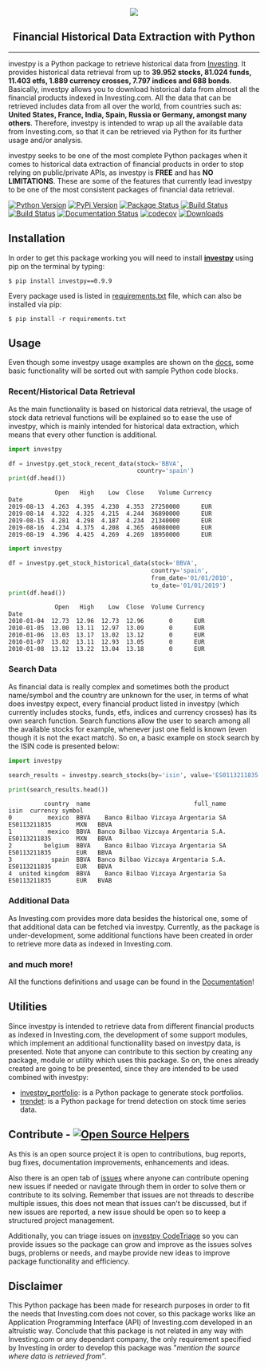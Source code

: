 <p align="center">
  <img src="https://raw.githubusercontent.com/alvarob96/investpy/master/docs/investpy_logo.png" hspace="20">
</p>

<h2 align="center">Financial Historical Data Extraction with Python</h2>
<hr>

investpy is a Python package to retrieve historical data from [Investing](https://www.investing.com/). 
It provides historical data retrieval from up to **39.952 stocks, 81.024 funds, 11.403 etfs, 1.889 currency crosses, 
7.797 indices and 688 bonds**. Basically, investpy allows you to download historical data from almost 
all the financial products indexed in Investing.com. All the data that can be retrieved includes data from all over the world, 
from countries such as: **United States, France, India, Spain, Russia or Germany, amongst many others**. Therefore, 
investpy is intended to wrap up all the available data from Investing.com, so that it can be retrieved via Python for 
its further usage and/or analysis.

investpy seeks to be one of the most complete Python packages when it comes to historical data extraction of financial
products in order to stop relying on public/private APIs, as investpy is **FREE** and has **NO LIMITATIONS**. These
are some of the features that currently lead investpy to be one of the most consistent packages of financial data retrieval.

[![Python Version](https://img.shields.io/pypi/pyversions/investpy.svg)](https://pypi.org/project/investpy/)
[![PyPi Version](https://img.shields.io/pypi/v/investpy.svg)](https://pypi.org/project/investpy/)
[![Package Status](https://img.shields.io/pypi/status/investpy.svg)](https://pypi.org/project/investpy/)
[![Build Status](https://dev.azure.com/alvarob96/alvarob96/_apis/build/status/alvarob96.investpy?branchName=master)](https://dev.azure.com/alvarob96/alvarob96/_build?definitionId=1&_a=summary)
[![Build Status](https://img.shields.io/travis/alvarob96/investpy/master.svg?label=Travis%20CI&logo=travis&logoColor=white)](https://travis-ci.org/alvarob96/investpy)
[![Documentation Status](https://readthedocs.org/projects/investpy/badge/?version=latest)](https://investpy.readthedocs.io/)
[![codecov](https://codecov.io/gh/alvarob96/investpy/branch/master/graph/badge.svg)](https://codecov.io/gh/alvarob96/investpy)
[![Downloads](https://img.shields.io/pypi/dm/investpy.svg?maxAge=2592000&label=installs&color=%2327B1FF)](https://pypistats.org/packages/investpy)

## Installation

In order to get this package working you will need to install [**investpy**](https://pypi.org/project/investpy/) using 
pip on the terminal by typing:

``$ pip install investpy==0.9.9``

Every package used is listed in [requirements.txt](https://github.com/alvarob96/investpy/blob/master/requirements.txt)
file, which can also be installed via pip:

``$ pip install -r requirements.txt``

## Usage

Even though some investpy usage examples are shown on the [docs](https://investpy.readthedocs.io/usage.html), 
some basic functionality will be sorted out with sample Python code blocks.

### Recent/Historical Data Retrieval

As the main functionality is based on historical data retrieval, the usage of stock data retrieval functions 
will be explained so to ease the use of investpy, which is mainly intended for historical data extraction, which 
means that every other function is additional.

```python
import investpy

df = investpy.get_stock_recent_data(stock='BBVA',
                                    country='spain')
print(df.head())
```
```{r, engine='python', count_lines}
             Open   High    Low  Close    Volume Currency
Date                                                     
2019-08-13  4.263  4.395  4.230  4.353  27250000      EUR
2019-08-14  4.322  4.325  4.215  4.244  36890000      EUR
2019-08-15  4.281  4.298  4.187  4.234  21340000      EUR
2019-08-16  4.234  4.375  4.208  4.365  46080000      EUR
2019-08-19  4.396  4.425  4.269  4.269  18950000      EUR

```

```python
import investpy

df = investpy.get_stock_historical_data(stock='BBVA',
                                        country='spain',
                                        from_date='01/01/2010',
                                        to_date='01/01/2019')
print(df.head())
```
```{r, engine='python', count_lines}
             Open   High    Low  Close  Volume Currency
Date                                                   
2010-01-04  12.73  12.96  12.73  12.96       0      EUR
2010-01-05  13.00  13.11  12.97  13.09       0      EUR
2010-01-06  13.03  13.17  13.02  13.12       0      EUR
2010-01-07  13.02  13.11  12.93  13.05       0      EUR
2010-01-08  13.12  13.22  13.04  13.18       0      EUR
```

### Search Data

As financial data is really complex and sometimes both the product name/symbol and the country are unknown for the user, in 
terms of what does investpy expect, every financial product listed in investpy (which currently includes stocks,
funds, etfs, indices and currency crosses) has its own search function. Search functions allow the user to search among
all the available stocks for example, whenever just one field is known (even though it is not the exact match). So on, a
basic example on stock search by the ISIN code is presented below:

````python
import investpy

search_results = investpy.search_stocks(by='isin', value='ES0113211835')

print(search_results.head())
````
```{r, engine='python', count_lines}
          country  name                             full_name          isin  currency symbol  
0          mexico  BBVA    Banco Bilbao Vizcaya Argentaria SA  ES0113211835       MXN   BBVA  
1          mexico  BBVA  Banco Bilbao Vizcaya Argentaria S.A.  ES0113211835       MXN   BBVA  
2         belgium  BBVA    Banco Bilbao Vizcaya Argentaria SA  ES0113211835       EUR   BBVA  
3           spain  BBVA  Banco Bilbao Vizcaya Argentaria S.A.  ES0113211835       EUR   BBVA  
4  united kingdom  BBVA    Banco Bilbao Vizcaya Argentaria Sa  ES0113211835       EUR   BVAB
```

### Additional Data

As Investing.com provides more data besides the historical one, some of that additional data can be fetched via investpy. 
Currently, as the package is under-development, some additional functions have been created in order to retrieve more data
as indexed in Investing.com. 

### and much more!

All the functions definitions and usage can be found in the [Documentation](https://investpy.readthedocs.io/)!

## Utilities

Since investpy is intended to retrieve data from different financial products as indexed in Investing.com, the development 
of some support modules, which implement an additional functionallity based on investpy data, is presented. Note that anyone 
can contribute to this section by creating any package, module or utility which uses this package. So on, the ones already 
created are going to be presented, since they are intended to be used combined with investpy:

- [investpy_portfolio](https://github.com/alvarob96/investpy_portfolio/): is a Python package to generate stock portfolios.
- [trendet](https://github.com/alvarob96/trendet/): is a Python package for trend detection on stock time series data.

## Contribute - [![Open Source Helpers](https://www.codetriage.com/alvarob96/investpy/badges/users.svg)](https://www.codetriage.com/alvarob96/investpy)

As this is an open source project it is open to contributions, bug reports, bug fixes, documentation improvements, 
enhancements and ideas.

Also there is an open tab of [issues](https://github.com/alvarob96/investpy/issues) where anyone can contribute opening 
new issues if needed or navigate through them in order to solve them or contribute to its solving. Remember that issues
are not threads to describe multiple issues, this does not mean that issues can't be discussed, but if new issues are 
reported, a new issue should be open so to keep a structured project management.

Additionally, you can triage issues on [investpy CodeTriage](https://www.codetriage.com/alvarob96/investpy) so you can 
provide issues so the package can grow and improve as the issues solves bugs, problems or needs, and maybe provide new 
ideas to improve package functionality and efficiency.

## Disclaimer

This Python package has been made for research purposes in order to fit the needs that Investing.com does not cover, so 
this package works like an Application Programming Interface (API) of Investing.com developed in an altruistic way. 
Conclude that this package is not related in any way with Investing.com or any dependant company, the only requirement 
specified by Investing in order to develop this package was "*mention the source where data is retrieved from*".
